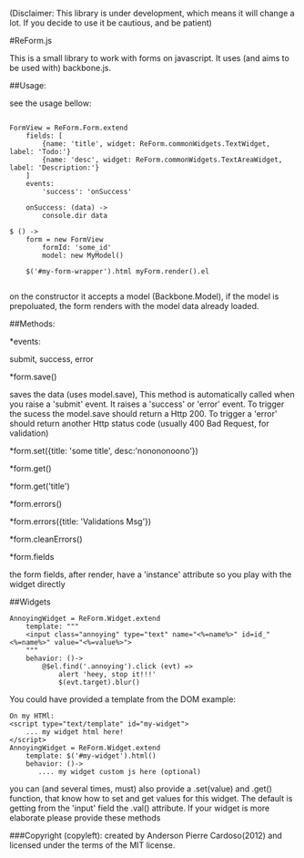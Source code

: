 (Disclaimer: This library is under development, which means it will change a lot.
If you decide to use it be cautious, and be patient)

#ReForm.js

This is a small library to work with forms on javascript.
It uses (and aims to be used with) backbone.js.

##Usage:

see the usage bellow:
```

FormView = ReForm.Form.extend
    fields: [
        {name: 'title', widget: ReForm.commonWidgets.TextWidget, label: 'Todo:'}
        {name: 'desc', widget: ReForm.commonWidgets.TextAreaWidget, label: 'Description:'}
    ]
    events:
        'success': 'onSuccess'

    onSuccess: (data) ->
        console.dir data

$ () ->
    form = new FormView
        formId: 'some_id'
        model: new MyModel()

    $('#my-form-wrapper').html myForm.render().el


```

on the constructor it accepts a model (Backbone.Model), if the model is prepoluated, the form renders with the model data already loaded.

##Methods:

*events:

submit, success, error

*form.save()

saves the data (uses model.save), This method is automatically called when you raise a 'submit' event. It raises a 'success' or 'error' event.
To trigger the sucess the model.save should return a Http 200. To trigger a 'error' should return another Http status code (usually 400 Bad Request, for validation)


*form.set({title: 'some title', desc:'nonononoono'})

*form.get()

*form.get('title')

*form.errors()

*form.errors({title: 'Validations Msg'})

*form.cleanErrors()

*form.fields

the form fields, after render, have a 'instance' attribute so you play with the widget directly

##Widgets

```
AnnoyingWidget = ReForm.Widget.extend
    template: """
    <input class="annoying" type="text" name="<%=name%>" id=id_"<%=name%>" value="<%=value%>">
    """
    behavior: ()->
        @$el.find('.annoying').click (evt) =>
            alert 'heey, stop it!!!'
            $(evt.target).blur()

```
You could have provided a template from the DOM
example:
```
On my HTMl:
<script type="text/template" id="my-widget">
    ... my widget html here!
</script>
AnnoyingWidget = ReForm.Widget.extend
    template: $('#my-widget').html()
    behavior: ()->
       .... my widget custom js here (optional)
```
you can (and several times, must) also provide a .set(value) and .get() function, that know how to set and get values for this widget.
The default is getting from the 'input' field the .val() attribute.
If your widget is more elaborate please provide these methods


###Copyright (copyleft):
created by Anderson Pierre Cardoso(2012) and licensed under the terms of the MIT license.


